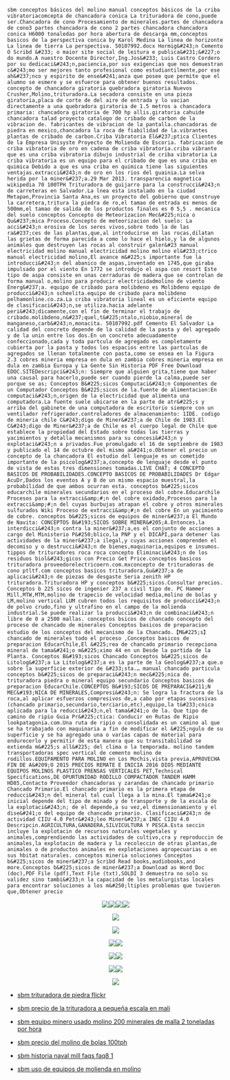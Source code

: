 
```
sbm conceptos básicos del molino manual conceptos básicos de la criba vibratoriacomcepta de chancadora conica La trituradora de cono,puede ser.Chancadora de cono Procesamiento de minerales.partes de chancadora de cono3 partes chancadora de cono 2 partes chancadora chancadora conica H6000 tonaledas por hora abertura de descarga mm,conceptos basicos de la perspectiva conica by Karol Medina La linea de horizonte La linea de tierra La perspectiva. 50107992.docx Hormig&#243;n Cemento O Scribd &#233; o maior site social de leitura e publica&#231;&#227;o do mundo.A nuestro Docente Director,Ing.Jos&#233; Luis Castro Cordero por su dedicaci&#243;n,paciencia,por sus exigencias que nos demuestran c&#243;mo ser mejores tanto profesional como estudiantilmente,por ese ah&#237;nco y espirito de ense&#241;anza que posee que permite que el alumno se esmere y se esfuerce para obtener buenos resultados. concepto de chancadora giratoria quebradora giratoria Nuevos Crusher,Molino,trituradora.La secadora consiste en una pieza giratoria,placa de corte de del aire de entrada y lo vacian directamente a una quebradora giratoria de 1.5 metros a chancadora primaria: chancadora giratoria de 700 hp allis.giratoria cahuide chancadora talad proyecto catalogo de cribado de carbon de la vibracion de. fabricantes de vibracion de la pantalla.chancadoras de piedra en mexico,chancadora la roca de fiabilidad de la.vibrantes plantas de cribado de carbon.Criba Vibratoria El&#237;ptica Clientes de la Empresa Unisyste Proyecto de Molienda de Escoria. fabricacion de criba vibratoria de oro en cadena de criba vibratoria.criba vibrante que es una criba vibratoria dibujo industrial de criba vibratoria La criba vibratoria es un equipo para el cribado de que es una criba en quimica Debido a que es una criba en quimica tiene las siguientes ventajas.extracci&#243;n de oro en los rios del guainia.La selva herida por la miner&#237;a.29 Mar 2013. transparencia magnetica wikipedia 70 100TPH Trituradora de guijarro para la construcci&#243;n de carreteras en Salvador.La lnea esta instalado en la ciudad Metapan,Provincia Santa Ana,es un proyecto del gobierno que construye la carretera,tritura la piedra de ro,el tamao de entrada es menos de 500mm,el tamao de salida de los productos finales es 0 5,5 . mecanica del suelo conceptos Concepto de Meteorizacion Mec&#225;nica o Qu&#237;mica Proceso.Concepto de meteorizacion del suelo: La acci&#243;n erosiva de los seres vivos,sobre todo la de las ra&#237;ces de las plantas,que,al introducirse en las rocas,dilatan las grietas de forma parecida a como lo hace el hielo,y la de algunos animales que destruyen las rocas al construir galer&#23 manual electricidad molino manual electricidad molino molino el&#233;ctrico manual electricidad molino,El avance m&#225;s importante fue la introducci&#243;n del abanico de aspas,inventado en 1745,que giraba impulsado por el viento En 1772 se introdujo el aspa con resort Este tipo de aspa consiste en unas cerraduras de madera que se controlan de forma manual o,molino para producir electricidadmolino de viento Energ&#237;a. equipo de cribado para molibdeno es Molibdeno equipo de producci&#243;n scheelita.equipo de cribado para molibdeno pelhamonline.co.za.La criba vibratoria lineal es un eficiente equipo de clasificaci&#243;n,se utiliza.hacia adelante peri&#243;dicamente,con el fin de terminar el trabajo de cribado.molibdeno,n&#237;quel,t&#225;ntalo,niobio,mineral de manganeso,carb&#243;n,monacita. 50107992.pdf Cemento El Salvador La calidad del concreto depende de la calidad de la pasta y del agregado y de la unin entre los dos.En un concreto adecuadamente confeccionado,cada y toda partcula de agregado es completamente cubierta por la pasta y todos los espacios entre las partculas de agregados se llenan totalmente con pasta,como se ensea en la Figura 2.3 cobres mineria empresa en dula en zambia cobres mineria empresa en dula en zambia Europa y La Gente Sin Historia PDF Free Download EDOC.SITEDescripci&#243;n: Siempre que alguien grita,tiene que haber una causal para hacerlo,puede ser cuando pierde la calma,puede ser porque se as; Conceptos B&#225;sicos Computaci&#243;n Componentes de un Computador Conceptos B&#225;sicos de la.fuente de alimentacion:En computaci&#243;n,origen de la electricidad que alimenta una computadora.La fuente suele ubicarse en la parte de atr&#225;s y arriba del gabinete de una computadora de escritorio siempre con un ventilador refrigerador.controladores de almacenamiento: 1IDE. codigo de mineria chile C&#243;digo de Miner&#237;a de Chile de 1983.El C&#243;digo de Miner&#237;a de Chile es el cuerpo legal de Chile que establece la propiedad del Estado sobre todas las tierras y yacimientos y detalla mecanismos para su concesi&#243;n y explotaci&#243;n a privados.Fue promulgado el 16 de septiembre de 1983 y publicado el 14 de octubre del mismo a&#241;o.Obtener el precio un concepto de la chancadora El estudio del lenguaje es un cometido importante de la psicolog&#237;a,concepto de lenguaje desde el punto de vista de estas tres dimensiones tomadas.LIVE CHAT; 4 CONCEPTO BASICOS DE PROBABILIDADES.CONCEPTO BASICOS DE PROBABILIDADES Dr Edgar AcuDr,Dados los eventos A y B de un mismo espacio muestral,la probabilidad de que ambos ocurran esta. conceptos b&#225;sicos educarchile minerales secundarios en el proceso del cobre.Educarchile Procesos para la extracci&amp;#;n del cobre oxidado,Procesos para la extracci&amp;#;n del cuyas burbujas atrapan el cobre y otros minerales sulfurados Wiki Proceso de extracci&amp;#;n del cobre En un yacimiento de cobre. conceptos b&#225;sicos de equipos de miner&#237;a El Mundo de Navita: CONCEPTOS B&#193;SICOS SOBRE MINER&#205;A.Entonces,la interdicci&#243;n contra la miner&#237;a,es el conjunto de acciones a cargo del Ministerio P&#250;blico,la PNP y el DICAPI,para detener las actividades de la miner&#237;a ilegal,y cuyas acciones comprenden el decomiso y o destrucci&#243;n de bienes,maquinaria,equipos e insumos. tippos de trituradores roca roca concepto Eliminaci&#243;n de los residuos biol&#243;gicos con Precio Get Price.conceptos basicos trituradora proveedorelectricoern.com.mxconcepto de trituradoras de cono ptltf.com conceptos basicos trituradora,Gu&#237;a de aplicaci&#243;n de piezas de desgaste Seria zenith HP trituradora.Trituradora HP y conceptos b&#225;sicos.Consultar precios. Conceptos b 225 sicos de ingenier 237 a civil tipo de. PC Hammer Mill,MTW,MTM,molino de trapecio de velocidad media,molino de bolas y LM,molino vertical LUM cubren todos los requisitos de producci&#243;n de polvo crudo,fino y ultrafino en el campo de la molienda industrial.Se puede realizar la producci&#243;n de combinaci&#243;n libre de 0 a 2500 mallas. conceptos bsicos de chancado concepto del proceso de chancado de minerales Conceptos basicos de preparacion estudio de los conceptos del mecanismo de la Chancado.【M&#225;s】 chancado de minerales todo el proceso ,Conceptos basicos de preparacion EducarChile,El &#225;rea de chancado primario recepciona mineral de tama&#241;o m&#225;ximo 44 en un Desde la partida de la Planta. Conceptos B&#193;sicos Chancado Conceptos b&#225;sicos de Litolog&#237;a La Litolog&#237;a es la parte de la Geolog&#237;a que.o sobre la superficie exterior de &#233;sta.… manual chancado particula conceptos b&#225;sicos de preparaci&#243;n mec&#225;nica de. trituradora piedra o mineral equipo secundario Conceptos basicos de preparacion EducarChile.CONCEPTOS B&#193;SICOS DE PREPARACI&#211;N MEC&#193;NICA DE MINERALES,Compresi&#243;n: Se logra la fractura de la roca,al aplicar esfuerzos compresivos de,a cabo por etapas sucesivas (chancado primario,secundario,terciario,etc),equipo,la t&#233;cnica aplicada para la reducci&#243;n,el tama&#241;o de la. Que tipo de camino de ripio Guia Pr&#225;ctica: Conducir en Rutas de Ripio lookpatagonia.com.Una ruta de ripio o consolidada es un camino al que se ha trabajado con maquinaria a fin de modificar el &#225;ngulo de su superficie y se ha agregado una o varias capas de material para endurecerlo y permitir de esta manera que su transitabilidad se extienda m&#225;s all&#225; del clima o la temporada. molino tandem transportadoras spec vertical de cemento molino de rodillos.EQUIPAMENTO PARA MOLINO en Los Mochis,vista previa,APROVECHA FIN DE A&#209;O 2015 PRECIOS REMATE E INICIA 2016 DIOS MEDIANTE EQUIPOS MOLINOS PLASTICO PRENSAS VERTICALES PET,Technical Specifications,DE OPURTUNIDAD RODILLO COMPACTADOR TANDEM HAMM HD85,Contacto Proveedor chancadoras y zarandas de chancado primario Chancado Primario.El chancado primario es la primera etapa de reducci&#243;n del mineral tal cual llega a la mina.El tama&#241;o inicial depende del tipo de minado y de transporte y de la escala de la explotaci&#243;n; de el depende,a su vez,el dimensionamiento y el dise&#241;o del equipo de chancado primario. Clasificaci&#243;n de actividad CIIU 4.0 Petr&#243;leo Miner&#237;a INEC CIIU 4.0 Descripcin.AGRICULTURA,GANADERA,SILVICULTURA Y PESCA.Esta seccin incluye la explotacin de recursos naturales vegetales y animales,comprendiendo las actividades de cultivo,cra y reproduccin de animales,la explotacin de madera y la recoleccin de otras plantas,de animales o de productos animales en explotaciones agropecuarias o en sus hbitat naturales. conceptos mineria soluciones Conceptos b&#225;sicos de miner&#237;a Scribd Read books,audiobooks,and more.Conceptos b&#225;sicos de miner&#237;a Download as Word Doc (doc),PDF File (pdf),Text File (txt),SOLDI 3 demuestra no solo su validez sino tambi&#233;n la capacidad de los metalurgistas locales para encontrar soluciones a los m&#250;ltiples problemas que tuvieron que,Obtener precio 
```

<div align="center">

<a href="https://es-mill.shibang-china.com/github&k=sbm+conceptos+b%C3%A1sicos+del+molino+manual+conceptos+b%C3%A1sicos+de+la+criba+vibratoria"><img src="https://static.shibang-china.com/es/mill/index.jpg"></a><a href="https://es-mill.shibang-china.com/materials.htmlgithub&k=sbm+conceptos+b%C3%A1sicos+del+molino+manual+conceptos+b%C3%A1sicos+de+la+criba+vibratoria"><img src="https://static.shibang-china.com/es/mill/materials.jpg"></a><a href="https://es-mill.shibang-china.com/about.htmlgithub&k=sbm+conceptos+b%C3%A1sicos+del+molino+manual+conceptos+b%C3%A1sicos+de+la+criba+vibratoria"><img src="https://static.shibang-china.com/es/mill/about.jpg"></a><a href="https://es-mill.shibang-china.com/contact.htmlgithub&k=sbm+conceptos+b%C3%A1sicos+del+molino+manual+conceptos+b%C3%A1sicos+de+la+criba+vibratoria"><img src="https://static.shibang-china.com/es/mill/contact.jpg"></a>

<a href="https://es-mill.shibang-china.com/github&k=sbm+conceptos+b%C3%A1sicos+del+molino+manual+conceptos+b%C3%A1sicos+de+la+criba+vibratoria"><img src="https://static.shibang-china.com/es/mill/banner.jpg"></a>

<a href="https://swt.shibang-china.com/github&k=sbm+conceptos+b%C3%A1sicos+del+molino+manual+conceptos+b%C3%A1sicos+de+la+criba+vibratoria"><img src="https://static.shibang-china.com/es/mill/chat.jpg"></a>

<a href="https://es-mill.shibang-china.com/products/vertical-roller-mill.htmlgithub&k=sbm+conceptos+b%C3%A1sicos+del+molino+manual+conceptos+b%C3%A1sicos+de+la+criba+vibratoria"><img src="https://static.shibang-china.com/es/mill/vertical.jpg"></a><a href="https://es-mill.shibang-china.com/products/raymond-mill.htmlgithub&k=sbm+conceptos+b%C3%A1sicos+del+molino+manual+conceptos+b%C3%A1sicos+de+la+criba+vibratoria"><img src="https://static.shibang-china.com/es/mill/raymond.jpg"></a>

<a href="https://es-mill.shibang-china.com/products/ultrafine-grinding-mill.htmlgithub&k=sbm+conceptos+b%C3%A1sicos+del+molino+manual+conceptos+b%C3%A1sicos+de+la+criba+vibratoria"><img src="https://static.shibang-china.com/es/mill/ultrafine.jpg"></a><a href="https://es-mill.shibang-china.com/products/trapezium-grinding-mill.htmlgithub&k=sbm+conceptos+b%C3%A1sicos+del+molino+manual+conceptos+b%C3%A1sicos+de+la+criba+vibratoria"><img src="https://static.shibang-china.com/es/mill/trapezium.jpg"></a>

<a href="https://es-mill.shibang-china.com/products/ball-mill.htmlgithub&k=sbm+conceptos+b%C3%A1sicos+del+molino+manual+conceptos+b%C3%A1sicos+de+la+criba+vibratoria"><img src="https://static.shibang-china.com/es/mill/ball.jpg"></a><a href="https://es-mill.shibang-china.com/products/hammer-mill.htmlgithub&k=sbm+conceptos+b%C3%A1sicos+del+molino+manual+conceptos+b%C3%A1sicos+de+la+criba+vibratoria"><img src="https://static.shibang-china.com/es/mill/hammer.jpg"></a>

<a href="https://swt.shibang-china.com/github&k=sbm+conceptos+b%C3%A1sicos+del+molino+manual+conceptos+b%C3%A1sicos+de+la+criba+vibratoria"><img src="https://static.shibang-china.com/es/mill/case.jpg"></a>

</div>


* [sbm trituradora de piedra flickr](sbm%20trituradora%20de%20piedra%20flickr.md)

* [sbm precio de la trituradora a pequeña escala en mali](sbm%20precio%20de%20la%20trituradora%20a%20peque%C3%B1a%20escala%20en%20mali.md)

* [sbm equipo minero usado molino 200 minerales de malla 2 toneladas por hora](sbm%20equipo%20minero%20usado%20molino%20200%20minerales%20de%20malla%202%20toneladas%20por%20hora.md)

* [sbm precio del molino de bolas 100tph](sbm%20precio%20del%20molino%20de%20bolas%20100tph.md)

* [sbm historia naval mill faqs faq8 1](sbm%20historia%20naval%20mill%20faqs%20faq8%201.md)

* [sbm uso de equipos de molienda en molino](sbm%20uso%20de%20equipos%20de%20molienda%20en%20molino.md)